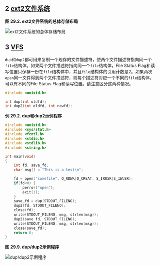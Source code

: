 ## 2 [ext2文件系统](https://akaedu.github.io/book/ch29s02.html)

**图 29.2. ext2文件系统的总体存储布局**

![ext2文件系统的总体存储布局](https://akaedu.github.io/book/images/fs.ext2layout.png)

## 3 [VFS](https://akaedu.github.io/book/ch29s03.html)

`dup`和`dup2`都可用来复制一个现存的文件描述符，使两个文件描述符指向同一个`file`结构体。如果两个文件描述符指向同一个`file`结构体，File Status Flag和读写位置只保存一份在`file`结构体中，并且`file`结构体的引用计数是2。如果两次`open`同一文件得到两个文件描述符，则每个描述符对应一个不同的`file`结构体，可以有不同的File Status Flag和读写位置。请注意区分这两种情况。

```c
#include <unistd.h>

int dup(int oldfd);
int dup2(int oldfd, int newfd);
```

**例 29.2. dup和dup2示例程序**

```c
#include <unistd.h>
#include <sys/stat.h>
#include <fcntl.h>
#include <stdio.h>
#include <stdlib.h>
#include <string.h>

int main(void)
{
	int fd, save_fd;
	char msg[] = "This is a test\n";

	fd = open("somefile", O_RDWR|O_CREAT, S_IRUSR|S_IWUSR);
	if(fd<0) {
		perror("open");
		exit(1);
	}
	save_fd = dup(STDOUT_FILENO);
	dup2(fd, STDOUT_FILENO);
	close(fd);
	write(STDOUT_FILENO, msg, strlen(msg));
	dup2(save_fd, STDOUT_FILENO);
	write(STDOUT_FILENO, msg, strlen(msg));
	close(save_fd);
	return 0;
}
```



**图 29.9. dup/dup2示例程序**

![dup/dup2示例程序](https://akaedu.github.io/book/images/fs.dup.png)